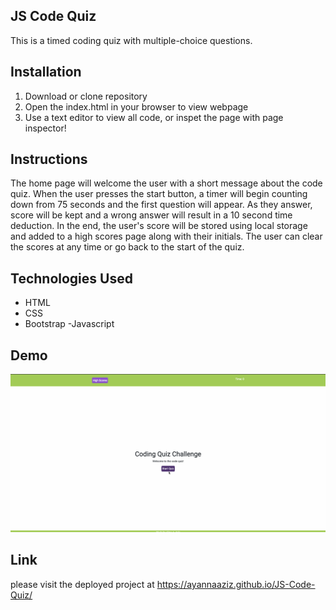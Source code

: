 ## JS Code Quiz
This is a timed coding quiz with multiple-choice questions.

## Installation 
   1. Download or clone repository
   2. Open the index.html in your browser to view webpage
   3. Use a text editor to view all code, or inspet the page with page inspector!

## Instructions

The home page will welcome the user  with a short message about the code quiz. When the user presses the start button, a timer will begin counting down from 75 seconds and the first question will appear. As they answer, score will be kept and a wrong answer will result in a 10 second time deduction. 
In the end, the user's score will be stored using local storage and added to a high scores page along with their initials. The user can clear the scores at any time or go back to the start of the quiz.

## Technologies Used
- HTML
- CSS
- Bootstrap
-Javascript

## Demo

![](codequizvideo.gif)

## Link
please visit the deployed project at https://ayannaaziz.github.io/JS-Code-Quiz/